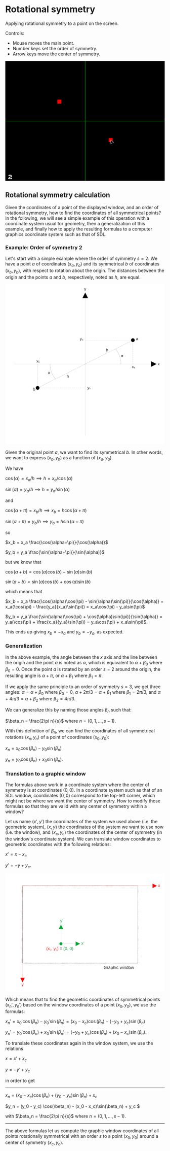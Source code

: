 # Rotational symmetry

Applying rotational symmetry to a point on the screen.

Controls:
- Mouse moves the main point.
- Number keys set the order of symmetry.
- Arrow keys move the center of symmetry.

![A black window where rotationally symmetrical red squares move around a center identified by green axes](res/symmetry.gif)

## Rotational symmetry calculation

Given the coordinates of a point of the displayed window, and an order of rotational symmetry, how to find the coordinates of all symmetrical points? In the following, we will see a simple example of this operation with a coordinate system usual for geometry, then a generalization of this example, and finally how to apply the resulting formulas to a computer graphics coordinate system such as that of SDL.

### Example: Order of symmetry 2

Let's start with a simple example where the order of symmetry $s = 2$. We have a point $a$ of coordinates $(x_a, y_a)$ and its symmetrical $b$ of coordinates $(x_b, y_b)$, with respect to rotation about the origin. The distances between the origin and the points $a$ and $b$, respectively, noted as $h$, are equal.

![Graph of two rotationally symmetrical points](res/plot1.png)

Given the original point $a$, we want to find its symmetrical $b$. In other words, we want to express $(x_b, y_b)$ as a function of $(x_a, y_a)$.

We have

$\cos(\alpha) = x_a/h \implies h = x_a/\cos(\alpha)$

$\sin(\alpha) = y_a/h \implies h = y_a/\sin(\alpha)$

and

$\cos(\alpha + \pi) = x_b/h \implies x_b = h\cos(\alpha + \pi)$

$\sin(\alpha + \pi) = y_b/h \implies y_b = h\sin(\alpha + \pi)$

so

$x_b = x_a \frac{\cos(\alpha+\pi)}{\cos(\alpha)}$

$y_b = y_a \frac{\sin(\alpha+\pi)}{\sin(\alpha)}$

but we know that

$\cos(a+b) = \cos(a)\cos(b) - \sin(a)\sin(b)$

$\sin(a + b) = \sin(a)\cos(b) + \cos(a)\sin(b)$

which means that

$x_b = x_a \frac{\cos(\alpha)\cos(\pi) - \sin(\alpha)\sin(\pi)}{\cos(\alpha)} = x_a(\cos(\pi) - \frac{y_a}{x_a}\sin(\pi)) = x_a\cos(\pi) - y_a\sin(\pi)$

$y_b = y_a \frac{\sin(\alpha)\cos(\pi) + \cos(\alpha)\sin(\pi)}{\sin(\alpha)} = y_a(\cos(\pi) + \frac{x_a}{y_a}\sin(\pi)) = y_a\cos(\pi) + x_a\sin(\pi)$.

This ends up giving $x_b = -x_a$ and $y_b = -y_a$, as expected. 

### Generalization

In the above example, the angle between the $x$ axis and the line between the origin and the point $a$ is noted as $\alpha$, which is equivalent to $\alpha + \beta_0$ where $\beta_0 = 0$. Once the point $a$ is rotated by an order $s = 2$ around the origin, the resulting angle is $\alpha + \pi$, or $\alpha + \beta_1$ where $\beta_1 = \pi$.

If we apply the same principle to an order of symmetry $s = 3$, we get three angles: $\alpha = \alpha + \beta_0$ where $\beta_0 = 0$, $\alpha + 2\pi/3 = \alpha + \beta_1$ where $\beta_1 = 2\pi/3$, and $\alpha + 4\pi/3 = \alpha + \beta_2$ where $\beta_2 = 4\pi/3$.

We can generalize this by naming those angles $\beta_n$ such that:

$\beta_n = \frac{2\pi n}{s}$ where $n = (0, 1, ..., s-1)$.

With this definition of $\beta_n$, we can find the coordinates of all symmetrical rotations $(x_n, y_n)$ of a point of coordinates $(x_0, y_0)$:

$x_n = x_0\cos(\beta_n) - y_0\sin(\beta_n)$

$y_n = y_0\cos(\beta_n) + x_0\sin(\beta_n)$.

### Translation to a graphic window

The formulas above work in a coordinate system where the center of symmetry is at coordinates $(0, 0)$. In a coordinate system such as that of an SDL window, coordinates $(0,0)$ correspond to the top-left corner, which might not be where we want the center of symmetry. How to modify those formulas so that they are valid with any center of symmetry within a window?

Let us name $(x', y')$ the coordinates of the system we used above (i.e. the geometric system), $(x, y)$ the coordinates of the system we want to use now (i.e. the window), and $(x_c, y_c)$ the coordinates of the center of symmetry (in the window's coordinate system). We can translate window coordinates to geometric coordinates with the following relations:

$x' = x - x_c$

$y' = -y + y_c$.

![Graph of two coordinate systems](res/plot2.png)

Which means that to find the geometric coordinates of symmetrical points $(x_n', y_n')$ based on the window coordinates of a point $(x_0, y_0)$, we use the formulas:

$x_n' = x_0'\cos(\beta_n) - y_0'\sin(\beta_n) = (x_0 - x_c)\cos(\beta_n) - (-y_0 + y_c)\sin(\beta_n)$

$y_n' = y_0'\cos(\beta_n) + x_0'\sin(\beta_n) = (-y_0 + y_c) \cos(\beta_n) + (x_0 - x_c)\sin(\beta_n)$.

To translate these coordinates again in the window system, we use the relations

$x = x' + x_c$

$y = -y' + y_c$

in order to get

---

$x_n = (x_0 - x_c)\cos(\beta_n) + (y_0 - y_c)\sin(\beta_n) + x_c$

$y_n = (y_0 - y_c) \cos(\beta_n) - (x_0 - x_c)\sin(\beta_n) + y_c $

with $\beta_n = \frac{2\pi n}{s}$ where $n = (0, 1, ..., s-1)$.

---

The above formulas let us compute the graphic window coordinates of all points rotationally symmetrical with an order $s$ to a point $(x_0, y_0)$ around a center of symmetry $(x_c, y_c)$.